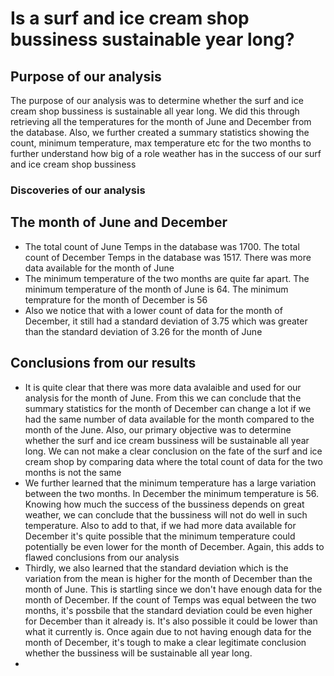 # Is a surf and ice cream shop bussiness sustainable year long?

## Purpose of our analysis
The purpose of our analysis was to determine whether the surf and ice cream shop bussiness is sustainable all year long. We did this through retrieving all the temperatures for the month of June and December from the database. Also, we further created a summary statistics showing the count, minimum temperature, max temperature etc for the two months to further understand how big of a role weather has in the success of our surf and ice cream shop bussiness

### Discoveries of our analysis

## The month of June and December
- The total count of June Temps in the database was 1700. The total count of December Temps in the database was 1517. There was more data available for the month of June 
- The minimum temperature of the two months are quite far apart. The minimum temperature of the month of June is 64. The minimum temprature for the month of December is 56
- Also we notice that with a lower count of data for the month of December, it still had a standard deviation of 3.75 which was greater than the standard deviation of 3.26 for the month of June

## Conclusions from our results
- It is quite clear that there was more data avalaible and used for our analysis for the month of June. From this we can conclude that the summary statistics for the month of December can change a lot if we had the same number of data available for the month compared to the month of the June. Also, our primary objective was to determine whether the surf and ice cream bussiness will be sustainable all year long. We can not make a clear conclusion on the fate of the surf and ice cream shop by comparing data where the total count of data for the two months is not the same
- We further learned that the minimum temperature has a large variation between the two months. In December the minimum temperature is 56. Knowing how much the success of the bussiness depends on great weather, we can conclude that the bussiness will not do well in such temperature. Also to add to that, if we had more data available for December it's quite possible that the minimum temperature could potentially be even lower for the month of December. Again, this adds to flawed conclusions from our analysis
- Thirdly, we also learned that the standard deviation which is the variation from the mean is higher for the month of December than the month of June. This is startling since we  don't have enough data for the month of December. If the count of Temps was equal between the two months, it's possbile that the standard deviation could be even higher for December than it already is. It's also possible it could be lower than what it currently is. Once again due to not having enough data for the month of December, it's tough to make a clear legitimate conclusion whether the bussiness will be sustainable all year long.
-     


